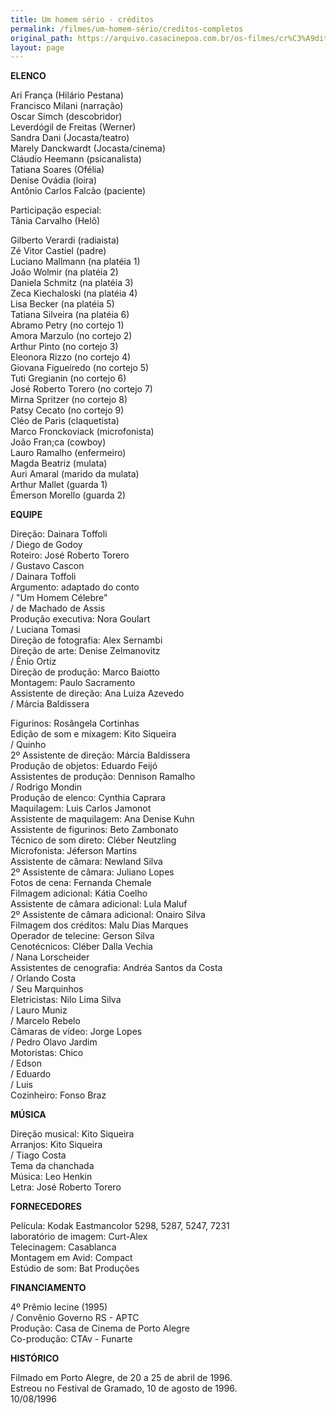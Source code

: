 ```yaml
---
title: Um homem sério - créditos
permalink: /filmes/um-homem-sério/creditos-completos
original_path: https://arquivo.casacinepoa.com.br/os-filmes/cr%C3%A9ditos/um-homem-s%C3%A9rio.html
layout: page
---
```

**ELENCO**

Ari França (Hilário Pestana)\
Francisco Milani (narração)\
Oscar Simch (descobridor)\
Leverdógil de Freitas (Werner)\
Sandra Dani (Jocasta/teatro)\
Marely Danckwardt (Jocasta/cinema)\
Cláudio Heemann (psicanalista)\
Tatiana Soares (Ofélia)\
Denise Ovádia (loira)\
Antônio Carlos Falcão (paciente)

Participação especial:\
Tânia Carvalho (Helô)

Gilberto Verardi (radiaista)\
Zé Vitor Castiel (padre)\
Luciano Mallmann (na platéia 1)\
João Wolmir (na platéia 2)\
Daniela Schmitz (na platéia 3)\
Zeca Kiechaloski (na platéia 4)\
Lisa Becker (na platéia 5)\
Tatiana Silveira (na platéia 6)\
Abramo Petry (no cortejo 1)\
Amora Marzulo (no cortejo 2)\
Arthur Pinto (no cortejo 3)\
Eleonora Rizzo (no cortejo 4)\
Giovana Figueiredo (no cortejo 5)\
Tuti Gregianin (no cortejo 6)\
José Roberto Torero (no cortejo 7)\
Mirna Spritzer (no cortejo 8)\
Patsy Cecato (no cortejo 9)\
Cléo de Paris (claquetista)\
Marco Fronckoviack (microfonista)\
João Fran;ca (cowboy)\
Lauro Ramalho (enfermeiro)\
Magda Beatriz (mulata)\
Auri Amaral (marido da mulata)\
Arthur Mallet (guarda 1)\
Émerson Morello (guarda 2)

**EQUIPE**

Direção: Dainara Toffoli\
/ Diego de Godoy\
Roteiro: José Roberto Torero\
/ Gustavo Cascon\
/ Dainara Toffoli\
Argumento: adaptado do conto\
/ "Um Homem Célebre"\
/ de Machado de Assis\
Produção executiva: Nora Goulart\
/ Luciana Tomasi\
Direção de fotografia: Alex Sernambi\
Direção de arte: Denise Zelmanovitz\
/ Ênio Ortiz\
Direção de produção: Marco Baiotto\
Montagem: Paulo Sacramento\
Assistente de direção: Ana Luiza Azevedo\
/ Márcia Baldissera

Figurinos: Rosângela Cortinhas\
Edição de som e mixagem: Kito Siqueira\
/ Quinho\
2º Assistente de direção: Márcia Baldissera\
Produção de objetos: Eduardo Feijó\
Assistentes de produção: Dennison Ramalho\
/ Rodrigo Mondin\
Produção de elenco: Cynthia Caprara\
Maquilagem: Luis Carlos Jamonot\
Assistente de maquilagem: Ana Denise Kuhn\
Assistente de figurinos: Beto Zambonato\
Técnico de som direto: Cléber Neutzling\
Microfonista: Jéferson Martins\
Assistente de câmara: Newland Silva\
2º Assistente de câmara: Juliano Lopes\
Fotos de cena: Fernanda Chemale\
Filmagem adicional: Kátia Coelho\
Assistente de câmara adicional: Lula Maluf\
2º Assistente de câmara adicional: Onairo Silva\
Filmagem dos créditos: Malu Dias Marques\
Operador de telecine: Gerson Silva\
Cenotécnicos: Cléber Dalla Vechia\
/ Nana Lorscheider\
Assistentes de cenografia: Andréa Santos da Costa\
/ Orlando Costa\
/ Seu Marquinhos\
Eletricistas: Nilo Lima Silva\
/ Lauro Muniz\
/ Marcelo Rebelo\
Câmaras de vídeo: Jorge Lopes\
/ Pedro Olavo Jardim\
Motoristas: Chico\
/ Edson\
/ Eduardo\
/ Luis\
Cozinheiro: Fonso Braz

**MÚSICA**

Direção musical: Kito Siqueira\
Arranjos: Kito Siqueira\
/ Tiago Costa\
Tema da chanchada\
Música: Leo Henkin\
Letra: José Roberto Torero

**FORNECEDORES**

Película: Kodak Eastmancolor 5298, 5287, 5247, 7231\
laboratório de imagem: Curt-Alex\
Telecinagem: Casablanca\
Montagem em Avid: Compact\
Estúdio de som: Bat Produções

**FINANCIAMENTO**

4º Prêmio Iecine (1995)\
/ Convênio Governo RS - APTC\
Produção: Casa de Cinema de Porto Alegre\
Co-produção: CTAv - Funarte

**HISTÓRICO**

Filmado em Porto Alegre, de 20 a 25 de abril de 1996.\
Estreou no Festival de Gramado, 10 de agosto de 1996.\
10/08/1996